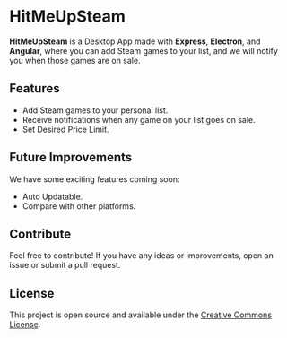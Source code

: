 # HitMeUpSteam

**HitMeUpSteam** is a Desktop App made with **Express**, **Electron**, and **Angular**, where you can add Steam games to your list, and we will notify you when those games are on sale.

## Features

- Add Steam games to your personal list.
- Receive notifications when any game on your list goes on sale.
- Set Desired Price Limit.

## Future Improvements

We have some exciting features coming soon:

- Auto Updatable.
- Compare with other platforms.

## Contribute

Feel free to contribute! If you have any ideas or improvements, open an issue or submit a pull request.

## License

This project is open source and available under the [Creative Commons License](LICENSE).
